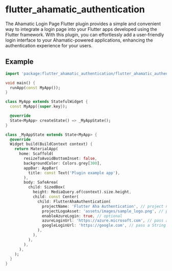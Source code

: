 # flutter_ahamatic_authentication

The Ahamatic Login Page Flutter plugin provides a simple and convenient way to integrate a login page into your Flutter apps developed using the Flutter framework. With this plugin, you can effortlessly add a user-friendly login interface to your Ahamatic-powered applications, enhancing the authentication experience for your users.

## Example

```dart
import 'package:flutter_ahamatic_authentication/flutter_ahamatic_authentication.dart';

void main() {
  runApp(const MyApp());
}

class MyApp extends StatefulWidget {
  const MyApp({super.key});

  @override
  State<MyApp> createState() => _MyAppState();
}

class _MyAppState extends State<MyApp> {
  @override
  Widget build(BuildContext context) {
    return MaterialApp(
      home: Scaffold(
        resizeToAvoidBottomInset: false,
        backgroundColor: Colors.grey[300],
        appBar: AppBar(
          title: const Text('Plugin example app'),
        ),
        body: SafeArea(
          child: SizedBox(
            height: MediaQuery.of(context).size.height,
            child: const Center(
              child: FlutterAhaAuthentication(
                projectName: 'Flutter Aha Authentication', // project name
                projectLogoAsset: 'assets/images/sample_logo.png', // project logo from your asset file
                enableAzureLogin: true, // optional
                azureLoginUrl: 'https://azure.microsoft.com', // pass a String url
                googleLoginUrl: 'https://google.com', // pass a String url
              ),
            ),
          ),
        ),
      ),
    );
  }
}

```
